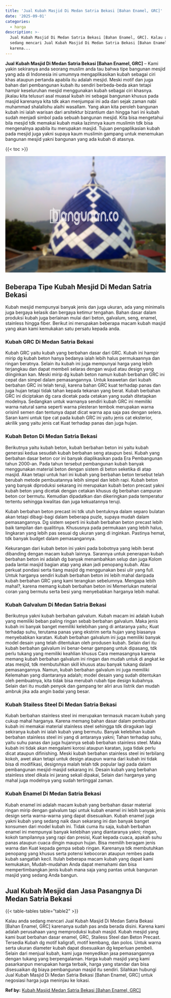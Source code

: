 ```yaml
---
title: 'Jual Kubah Masjid Di Medan Satria Bekasi [Bahan Enamel, GRC]'
date: '2025-09-01'
categories:
  - harga
description: >-
  Jual Kubah Masjid Di Medan Satria Bekasi [Bahan Enamel, GRC]. Kalau anda
  sedang mencari Jual Kubah Masjid Di Medan Satria Bekasi [Bahan Enamel, GRC]
  karena...
---
```


**Jual Kubah Masjid Di Medan Satria Bekasi \[Bahan Enamel, GRC\]** – Kami yakin sekiranya anda seorang muslim anda tau bahwa tipe bangunan mesjid yang ada di Indonesia ini umumnya mengaplikasikan kubah sebagai ciri khas ataupun pertanda apabila itu adalah mesjid. Meski motif dan juga bahan dari pembangunan kubah itu sendiri berbeda-beda akan tetapi hampir keseluruhan mesjid menggunakan kubah sebagai ciri khasnya. jikalau kita telusuri asal muasal kubah ini sebagai bangunan khusus pada masjid karenanya kita tdk akan menjumpai ini ada dari sejak zaman nabi muhammad shalallohu alaihi wasallam. Yang akan kita peroleh bangunan kubah ini ialah warisan dari arsitektur bizantium dan hingga hari ini kubah sudah menjadi simbol pada sebuah bangunan mesjid. Kita bisa mengetahui bila mesjid tdk memakai kubah maka lazimnya kaum muslimin tdk bisa mengenalnya apabila itu merupakan masjid. Tujuan pengaplikasian kubah pada mesjid juga yakni supaya kaum muslimin gampang untuk menemukan bangunan mesjid yakni bangunan yang ada kubah di atasnya.

{{< toc >}}

![Jual Kubah Masjid Di Medan Satria Bekasi [Bahan Enamel, GRC]](/images/jual-kubah-masjid-31.png)

## Beberapa Tipe Kubah Mesjid Di Medan Satria Bekasi

Kubah mesjid mempunyai banyak jenis dan juga ukuran, ada yang minimalis juga bergaya kelasik dan bergaya ketimur tengahan. Bahan dasar dalam produksi kubah juga berlainan mulai dari beton, galvalum, seng, enamel, stainless hingga fiber. Berikut ini merupakan beberapa macam kubah masjid yang akan kami kemukakan satu persatu kepada anda.

### Kubah GRC Di Medan Satria Bekasi

Kubah GRC yaitu kubah yang berbahan dasar dari GRC. Kubah ini hampir mirip dg kubah beton hanya bedanya ialah lebih halus permukaannya dan ringan beratnya. Selain itu kubah ini juga mempunyai harga yang lebih terjangkau dan dapat membeli selaras dengan wujud atau design yang diinginkan kan. Meski mirip dg kubah beton namun kubah berbahan GRC ini cepat dan simpel dalam pemasangannya. Untuk keawetan dari kubah berbahan GRC ini telah teruji, karena bahan GRC kuat terhadap panas dan juga hujan tetapi tidak tahan kepada tekanan yang berat. Kubah berbahan GRC ini diciptakan dg cara dicetak pada cetakan yang sudah ditetapkan modelnya. Sedangkan untuk warnanya sendiri kubah GRC ini memiliki warna natural sama seperti warna plesteran tembok merupakan warna orisinil semen dan tentunya dapat dicat warna apa saja pas dengan selera. Saran kami untuk tipe cat pada kubah GRC ini yaitu jenis cat eksterior, akrilik yang yaitu jenis cat Kuat terhadap panas dan juga hujan.

### Kubah Beton Di Medan Satria Bekasi

Berikutnya yaitu kubah beton, kubah berbahan beton ini yaitu kubah generasi kedua sesudah kubah berbahan seng ataupun besi. Kubah yang berbahan dasar beton cor ini banyak diaplikasikan pada Era Pembangunan tahun 2000-an. Pada tahun tersebut pembangunan kubah banyak menggunakan material beton dengan sistem di beton seketika di atap masjid. Akan tetapi untuk hari ini kubah yang berbahan beton tersebut telah berubah metode pembuatannya lebih simpel dan lebih rapi. Kubah beton yang banyak diproduksi sekarang ini merupakan kubah beton precast yakni kubah beton yang dicetak dengan cetakan khusus dg berbahan campuran beton cor bermutu. Kemudian dipadatkan dan dikeringkan pada temperatur tertentu sehingga kwalitas dan juga kekuatannya teruji.

Kubah berbahan beton precast ini tdk utuh bentuknya dalam separo bulatan akan tetapi dibagi-bagi dalam beberapa puzle, supaya mudah dalam pemasangannya. Dg sistem seperti ini kubah berbahan beton precast lebih baik tampilan dan qualitinya. Khususnya pada permukaan yang lebih halus, lingkaran yang lebih pas sesuai dg ukuran yang di inginkan. Pastinya hemat, tdk banyak budget dalam pemasangannya.

Kekurangan dari kubah beton ini yakni pada bobotnya yang lebih berat dibanding dengan macam kubah lainnya. Sarannya untuk penerapan kubah berbahan beton ini adalah dg banyak menambahkan selup dan juga Kolom pada lantai masjid bagian atap yang akan jadi penopang kubah. Atau perkuat pondasi serta tiang masjid dg menggunakan besi ulir yang full. Untuk harganya sendiri kubah berbahan beton ini lebih mahal daripada kubah berbahan GRC yang kami terangkan sebelumnya. Mengapa lebih mahal?, karena memang kubah berbahan beton ini Memerlukan material coran yang bermutu serta besi yang menyebabkan harganya lebih mahal.

### Kubah Galvalum Di Medan Satria Bekasi

Berikutnya yakni kubah berbahan galvalum. Kubah macam ini adalah kubah yang memiliki beban paling ringan sebab berbahan galvalum. Maka jenis kubah ini banyak banget memiliki kelebihan yang di antaranya yaitu; Kuat terhadap suhu, terutama panas yang ekstrim serta hujan yang biasanya menyebabkan karatan. Kubah berbahan galvalum ini juga memiliki banyak model desain yang telah ditentukan oleh produsen kubah. Selain dari itu kubah berbahan galvalum ini benar-benar gampang untuk dipasang, tdk perlu tukang yang memiliki keahlian khusus Cara memasangnya karena memang kubah berbahan galvalum ini ringan dan mudah untuk di angkat ke atas mesjid, tdk membutuhkan skill khusus atau banyak tukang dalam pemasangannya. Namun, kubah berbahan galvalum ini juga memiliki Kelemahan yang diantaranya adalah; model desain yang sudah ditentukan oleh pembuatnya, kita tidak bisa merubah rubah tipe design kubahnya. Selain dari itu mudah penyok dan gampang ter aliri arus listrik dan mudah ambruk jika ada angin badai yang besar.

### Kubah Stailess Steel Di Medan Satria Bekasi

Kubah berbahan stainless steel ini merupakan termasuk macam kubah yang cukup mahal harganya. Karena memang bahan dasar dalam pembuatan kubah ini memakai material stainless steel sehingga tdk diragukan lagi sekiranya kubah ini ialah kubah yang bermutu. Banyak kelebihan kubah berbahan stainless steel ini yang di antaranya yakni; Tahan terhadap suhu, yaitu suhu panas dan juga hujannya sebab berbahan stainless steel. Maka kubah ini tidak akan mengalami korosi ataupun karatan, juga tidak perlu dicat ataupun difinishing. Meski kubah berbahan stainless steel ini terbilang kokoh, awet akan tetapi untuk design ataupun warna dari kubah ini tidak bisa di modifikasi, designnya malah telah tdk popular lagi pada dalam pembangunan mesjid-masjid sekarang ini. Desain kubah yang berbahan stainless steel dikala ini jarang sekali dipakai, Selain dari harganya yang mahal juga modelnya yang sudah tertinggal zaman.

### Kubah Enamel Di Medan Satria Bekasi

Kubah enamel ini adalah macam kubah yang berbahan dasar material ringan mirip dengan galvalum tapi untuk kubah enamel ini lebih banyak jenis design serta warna-warna yang dapat disesuaikan. Kubah enamel juga yakni kubah yang sedang naik daun sekarang ini dan banyak banget konsumen dari model kubah ini. Tidak cuma itu saja, kubah berbahan enamel ini mempunyai banyak kelebihan yang diantaranya yakni; ringan, kokoh tampilannya yang rapi dan presisi, Kuat kepada cuaca, apakah suhu panas ataupun cuaca dingin maupun hujan. Bisa memilih beragam jenis warna dan Kuat kepada gempa sebab ringan. Karenanya tdk membutuhkan penopang yang khusus serta potensi kebocoran ataupun rembes pada kubah sangatlah kecil. Itulah beberapa macam kubah yang dapat kami kemukakan, Mudah-mudahan Anda dapat memahami dan bisa mempertimbangkan jenis kubah mana saja yang pantas untuk bangunan masjid yang sedang Anda bangun.

## Jual Kubah Mesjid dan Jasa Pasangnya Di Medan Satria Bekasi

{{< table-tables table="table2" >}}

Kalau anda sedang mencari Jual Kubah Masjid Di Medan Satria Bekasi \[Bahan Enamel, GRC\] karenanya sudah pas anda berada disini. Karena kami adalah perusahaan yang memproduksi kubah masjid. Kubah mesjid yang kami buat berbahan dasar enamel, GRC, Stailess Steel dan Beton Precast. Tersedia Kubah dg motif kaligrafi, motif kembang, dan polos. Untuk warna serta ukuran diameter kubah dapat disesuaikan dg keperluan pembeli. Selain dari menjual kubah, kami juga menyedikan jasa pemasangannya dengan tukang yang berpengalaman. Harga kubah masjid yang kami pasarkanpun merupakan harga terbaik, harga yang standar dan bisa disesuaikan dg biaya pembangunan masjid itu sendiri. Silahkan hubungi Jual Kubah Masjid Di Medan Satria Bekasi \[Bahan Enamel, GRC\] untuk negosiasi harga juga meninjau ke lokasi.

**Ref by:** [Kubah Masjid Medan Satria Bekasi [Bahan Enamel, GRC]](https://id.wikipedia.org/wiki/Kubah)
